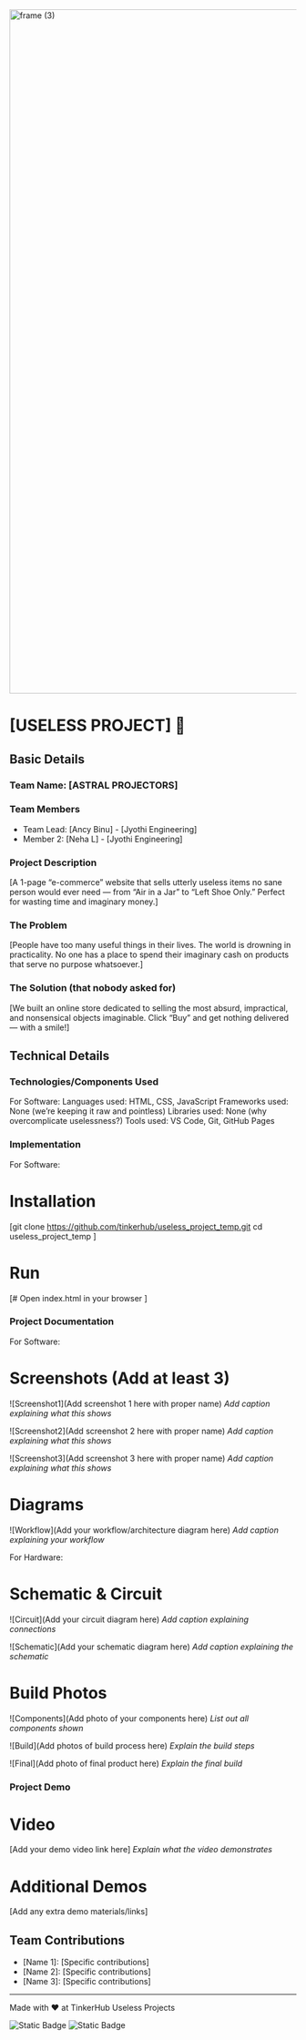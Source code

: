 <img width="3188" height="1202" alt="frame (3)" src="https://github.com/user-attachments/assets/517ad8e9-ad22-457d-9538-a9e62d137cd7" />


# [USELESS PROJECT] 🎯


## Basic Details
### Team Name: [ASTRAL PROJECTORS]


### Team Members
- Team Lead: [Ancy Binu] - [Jyothi Engineering]
- Member 2: [Neha L] - [Jyothi Engineering]

### Project Description
[A 1-page “e-commerce” website that sells utterly useless items no sane person would ever need — from “Air in a Jar” to “Left Shoe Only.” Perfect for wasting time and imaginary money.]

### The Problem 
[People have too many useful things in their lives. The world is drowning in practicality. No one has a place to spend their imaginary cash on products that serve no purpose whatsoever.]

### The Solution (that nobody asked for)
[We built an online store dedicated to selling the most absurd, impractical, and nonsensical objects imaginable. Click “Buy” and get nothing delivered — with a smile!]

## Technical Details
### Technologies/Components Used
For Software:
Languages used: HTML, CSS, JavaScript
Frameworks used: None (we’re keeping it raw and pointless)
Libraries used: None (why overcomplicate uselessness?)
Tools used: VS Code, Git, GitHub Pages

### Implementation
For Software:
# Installation
[git clone https://github.com/tinkerhub/useless_project_temp.git
cd useless_project_temp
]

# Run
[# Open index.html in your browser
]

### Project Documentation
For Software:

# Screenshots (Add at least 3)
![Screenshot1](Add screenshot 1 here with proper name)
*Add caption explaining what this shows*

![Screenshot2](Add screenshot 2 here with proper name)
*Add caption explaining what this shows*

![Screenshot3](Add screenshot 3 here with proper name)
*Add caption explaining what this shows*

# Diagrams
![Workflow](Add your workflow/architecture diagram here)
*Add caption explaining your workflow*

For Hardware:

# Schematic & Circuit
![Circuit](Add your circuit diagram here)
*Add caption explaining connections*

![Schematic](Add your schematic diagram here)
*Add caption explaining the schematic*

# Build Photos
![Components](Add photo of your components here)
*List out all components shown*

![Build](Add photos of build process here)
*Explain the build steps*

![Final](Add photo of final product here)
*Explain the final build*

### Project Demo
# Video
[Add your demo video link here]
*Explain what the video demonstrates*

# Additional Demos
[Add any extra demo materials/links]

## Team Contributions
- [Name 1]: [Specific contributions]
- [Name 2]: [Specific contributions]
- [Name 3]: [Specific contributions]

---
Made with ❤️ at TinkerHub Useless Projects 

![Static Badge](https://img.shields.io/badge/TinkerHub-24?color=%23000000&link=https%3A%2F%2Fwww.tinkerhub.org%2F)
![Static Badge](https://img.shields.io/badge/UselessProjects--25-25?link=https%3A%2F%2Fwww.tinkerhub.org%2Fevents%2FQ2Q1TQKX6Q%2FUseless%2520Projects)



